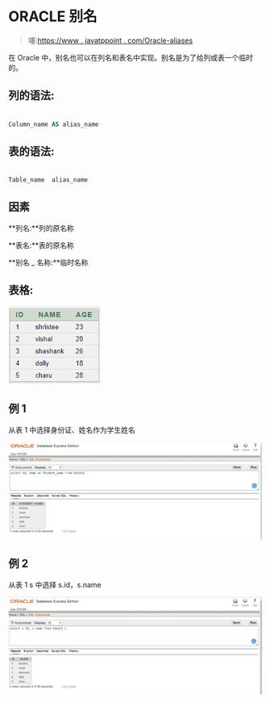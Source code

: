 # ORACLE 别名

> 噻:[https://www . javatppoint . com/Oracle-aliases](https://www.javatpoint.com/oracle-aliases)

在 Oracle 中，别名也可以在列名和表名中实现。别名是为了给列或表一个临时的。

## 列的语法:

```sql

Column_name AS alias_name

```

## 表的语法:

```sql

Table_name  alias_name

```

## 因素

**列名:**列的原名称

**表名:**表的原名称

**别名 _ 名称:**临时名称

## 表格:

![ORACLE ALIASES ](img/901965392865af9b99754e46ef9ae321.png)

## 例 1

从表 1 中选择身份证、姓名作为学生姓名

![ORACLE ALIASES ](img/3ae7c09ee8a9a20cc22d4aa33da6e1d9.png)

## 例 2

从表 1 s 中选择 s.id，s.name

![ORACLE ALIASES ](img/391ebc22a583f4b938e0bf568e05b0b5.png)